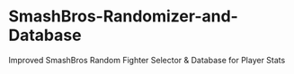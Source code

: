 # SmashBros-Randomizer-and-Database
Improved SmashBros Random Fighter Selector &amp; Database for Player Stats
